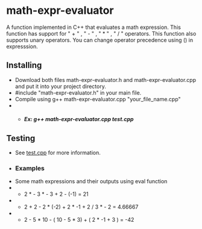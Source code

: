 # math-expr-evaluator
A function implemented in C++ that evaluates a math expression. This function has support for " + " , " - " , " * " , " / " operators. This function also supports unary operators. You can change operator precedence using () in expresssion.

## Installing
- Download both files math-expr-evaluator.h and math-expr-evaluator.cpp and put it into your project directory.
- #include "math-expr-evaluator.h" in your main file.
- Compile using g++ math-expr-evaluator.cpp "your_file_name.cpp"
- - ##### Ex: g++ math-expr-evaluator.cpp test.cpp

## Testing
- See [test.cpp](test.cpp) for more information.
- ### Examples
- Some math expressions and their outputs using eval function
- - 2 * - 3 * - 3 + 2 - (-1) = 21
- - 2 + 2 - 2 * (-2) + 2 * -1 + 2 / 3 * - 2 = 4.66667
- - 2 - 5 * 10 - ( 10 - 5 * 3) + ( 2 * -1 + 3 ) = -42
